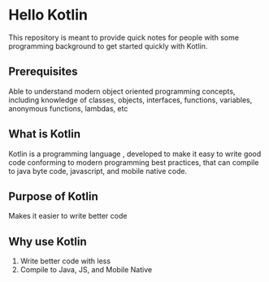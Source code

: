 # Hello Kotlin

This repository is meant to provide quick notes for people with some programming background to get started quickly with Kotlin. 

## Prerequisites

Able to understand modern object oriented programming concepts, including knowledge of classes, objects, interfaces, functions, variables, anonymous functions, lambdas, etc

## What is Kotlin

Kotlin is a programming language , developed to make it easy to write good code conforming to modern programming best practices, that can compile to java byte code, javascript, and mobile native code.   

## Purpose of Kotlin

Makes it easier to write better code

## Why use Kotlin

1. Write better code with less
2. Compile to Java, JS, and Mobile Native